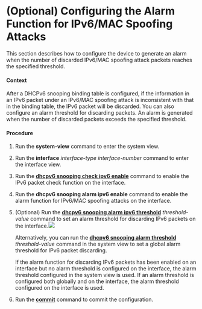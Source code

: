 (Optional) Configuring the Alarm Function for IPv6/MAC Spoofing Attacks
=======================================================================

This section describes how to configure the device to generate an alarm when the number of discarded IPv6/MAC spoofing attack packets reaches the specified threshold.

#### Context

After a DHCPv6 snooping binding table is configured, if the information in an IPv6 packet under an IPv6/MAC spoofing attack is inconsistent with that in the binding table, the IPv6 packet will be discarded. You can also configure an alarm threshold for discarding packets. An alarm is generated when the number of discarded packets exceeds the specified threshold.


#### Procedure

1. Run the **system-view** command to enter the system view.
2. Run the **interface** *interface-type* *interface-number* command to enter the interface view.
3. Run the [**dhcpv6 snooping check ipv6 enable**](cmdqueryname=dhcpv6+snooping+check+ipv6+enable) command to enable the IPv6 packet check function on the interface.
4. Run the **dhcpv6 snooping alarm ipv6 enable** command to enable the alarm function for IPv6/MAC spoofing attacks on the interface.
5. (Optional) Run the [**dhcpv6 snooping alarm ipv6 threshold**](cmdqueryname=dhcpv6+snooping+alarm+ipv6+threshold) *threshold-value* command to set an alarm threshold for discarding IPv6 packets on the interface.![](../../../../public_sys-resources/note_3.0-en-us.png) 
   
   Alternatively, you can run the [**dhcpv6 snooping alarm threshold**](cmdqueryname=dhcpv6+snooping+alarm+threshold) *threshold-value* command in the system view to set a global alarm threshold for IPv6 packet discarding.
   
   If the alarm function for discarding IPv6 packets has been enabled on an interface but no alarm threshold is configured on the interface, the alarm threshold configured in the system view is used. If an alarm threshold is configured both globally and on the interface, the alarm threshold configured on the interface is used.
6. Run the [**commit**](cmdqueryname=commit) command to commit the configuration.